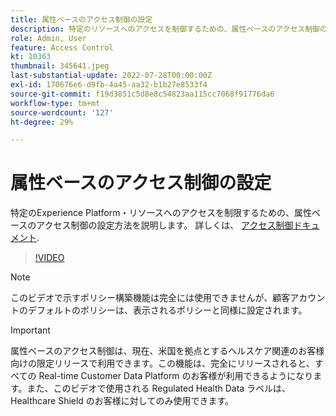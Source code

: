 ```yaml
---
title: 属性ベースのアクセス制御の設定
description: 特定のリソースへのアクセスを制御するための、属性ベースのアクセス制御のExperience Platform方法を説明します。
role: Admin, User
feature: Access Control
kt: 10363
thumbnail: 345641.jpeg
last-substantial-update: 2022-07-28T00:00:00Z
exl-id: 170676e6-d9fb-4a45-aa32-b1b27e8533f4
source-git-commit: f19d3851c5d8e8c54823aa115cc7068f91776da6
workflow-type: tm+mt
source-wordcount: '127'
ht-degree: 29%

---
```


# 属性ベースのアクセス制御の設定

特定のExperience Platform・リソースへのアクセスを制限するための、属性ベースのアクセス制御の設定方法を説明します。 詳しくは、 [アクセス制御ドキュメント](https://experienceleague.adobe.com/docs/experience-platform/access-control/abac/overview.html?lang=ja).

>[!VIDEO](https://video.tv.adobe.com/v/345641?quality=12&learn=on)

>[!NOTE]
>
> このビデオで示すポリシー構築機能は完全には使用できませんが、顧客アカウントのデフォルトのポリシーは、表示されるポリシーと同様に設定されます。

>[!IMPORTANT]
>
> 属性ベースのアクセス制御は、現在、米国を拠点とするヘルスケア関連のお客様向けの限定リリースで利用できます。この機能は、完全にリリースされると、すべての Real-time Customer Data Platform のお客様が利用できるようになります。また、このビデオで使用される Regulated Health Data ラベルは、Healthcare Shield のお客様に対してのみ使用できます。
